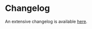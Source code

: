 # Changelog

An extensive changelog is available [here](https://github.com/clojure-emacs/cider/blob/master/CHANGELOG.md).
